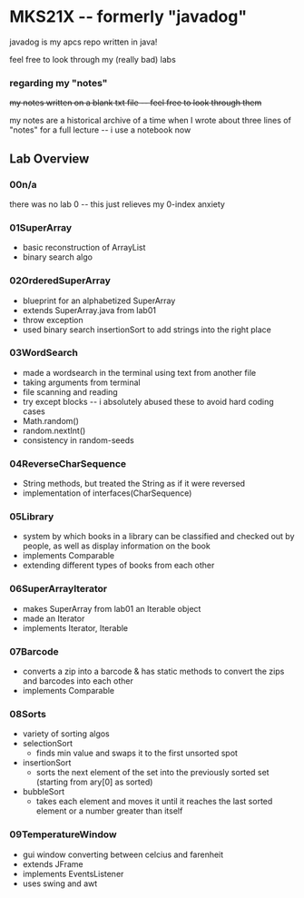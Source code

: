 # MKS21X -- formerly "javadog"
javadog is my apcs repo written in java!

feel free to look through my (really bad) labs

### regarding my "notes"
~~my notes written on a blank txt file -- feel free to look through them~~

my notes are a historical archive of a time when I wrote about three lines of "notes" for a full lecture -- i use a notebook now


## **Lab Overview**

### 00n/a
there was no lab 0 -- this just relieves my 0-index anxiety

### 01SuperArray
* basic reconstruction of ArrayList<String>
* binary search algo

### 02OrderedSuperArray
* blueprint for an alphabetized SuperArray
* extends SuperArray.java from lab01
* throw exception
* used binary search insertionSort to add strings into the right place

### 03WordSearch
* made a wordsearch in the terminal using text from another file
* taking arguments from terminal
* file scanning and reading
* try except blocks -- i absolutely abused these to avoid hard coding cases
* Math.random()
* random.nextInt()
* consistency in random-seeds

### 04ReverseCharSequence
* String methods, but treated the String as if it were reversed
* implementation of interfaces(CharSequence)

### 05Library
* system by which books in a library can be classified and checked out by people, as well as display information on the book
* implements Comparable
* extending different types of books from each other

### 06SuperArrayIterator
* makes SuperArray from lab01 an Iterable object
* made an Iterator
* implements Iterator, Iterable

### 07Barcode
* converts a zip into a barcode & has static methods to convert the zips and barcodes into each other
* implements Comparable

### 08Sorts
* variety of sorting algos
* selectionSort
  * finds min value and swaps it to the first unsorted spot
* insertionSort
  * sorts the next element of the set into the previously sorted set (starting from ary[0] as sorted)
* bubbleSort
  * takes each element and moves it until it reaches the last sorted element or a number greater than itself
### 09TemperatureWindow
* gui window converting between celcius and farenheit
* extends JFrame
* implements EventsListener
* uses swing and awt

